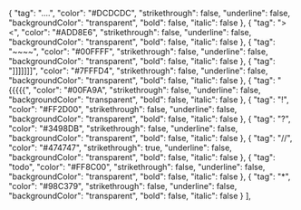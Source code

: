  {
            "tag": "....",
            "color": "#DCDCDC",
            "strikethrough": false,
            "underline": false,
            "backgroundColor": "transparent",
            "bold": false,
            "italic": false
        }, {
            "tag": "><",
            "color": "#ADD8E6",
            "strikethrough": false,
            "underline": false,
            "backgroundColor": "transparent",
            "bold": false,
            "italic": false
        }, {
            "tag": "~~~~",
            "color": "#00FFFF",
            "strikethrough": false,
            "underline": false,
            "backgroundColor": "transparent",
            "bold": false,
            "italic": false
        }, {
            "tag": "]]]]]]]",
            "color": "#7FFFD4",
            "strikethrough": false,
            "underline": false,
            "backgroundColor": "transparent",
            "bold": false,
            "italic": false
        }, {
            "tag": "{{{{{",
            "color": "#00FA9A",
            "strikethrough": false,
            "underline": false,
            "backgroundColor": "transparent",
            "bold": false,
            "italic": false
        },
        {
            "tag": "!",
            "color": "#FF2D00",
            "strikethrough": false,
            "underline": false,
            "backgroundColor": "transparent",
            "bold": false,
            "italic": false
        },
        {
            "tag": "?",
            "color": "#3498DB",
            "strikethrough": false,
            "underline": false,
            "backgroundColor": "transparent",
            "bold": false,
            "italic": false
        },
        {
            "tag": "//",
            "color": "#474747",
            "strikethrough": true,
            "underline": false,
            "backgroundColor": "transparent",
            "bold": false,
            "italic": false
        },
        {
            "tag": "todo",
            "color": "#FF8C00",
            "strikethrough": false,
            "underline": false,
            "backgroundColor": "transparent",
            "bold": false,
            "italic": false
        },
        {
            "tag": "*",
            "color": "#98C379",
            "strikethrough": false,
            "underline": false,
            "backgroundColor": "transparent",
            "bold": false,
            "italic": false
        }
    ],